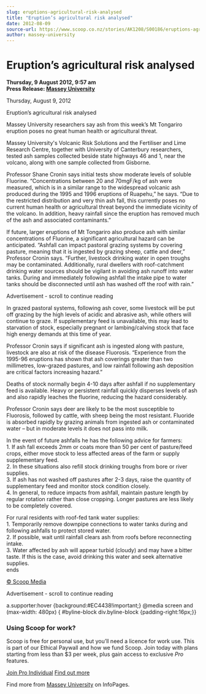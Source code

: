 ```yaml
---
slug: eruptions-agricultural-risk-analysed
title: "Eruption’s agricultural risk analysed"
date: 2012-08-09
source-url: https://www.scoop.co.nz/stories/AK1208/S00186/eruptions-agricultural-risk-analysed.htm
author: massey-university
---
```

Eruption’s agricultural risk analysed
=====================================

**Thursday, 9 August 2012, 9:57 am**  
**Press Release: [Massey University](https://info.scoop.co.nz/Massey_University)**

Thursday, August 9, 2012

  
Eruption’s agricultural risk analysed

Massey University researchers say ash from this week’s Mt Tongariro eruption poses no great human health or agricultural threat.

Massey University's Volcanic Risk Solutions and the Fertiliser and Lime Research Centre, together with University of Canterbury researchers, tested ash samples collected beside state highways 46 and 1, near the volcano, along with one sample collected from Gisborne.

Professor Shane Cronin says initial tests show moderate levels of soluble Fluorine. “Concentrations between 20 and 70mgF/kg of ash were measured, which is in a similar range to the widespread volcanic ash produced during the 1995 and 1996 eruptions of Ruapehu,” he says. “Due to the restricted distribution and very thin ash fall, this currently poses no current human health or agricultural threat beyond the immediate vicinity of the volcano. In addition, heavy rainfall since the eruption has removed much of the ash and associated contaminants.”

If future, larger eruptions of Mt Tongariro also produce ash with similar concentrations of Fluorine, a significant agricultural hazard can be anticipated. “Ashfall can impact pastoral grazing systems by covering pasture, meaning that it is ingested by grazing sheep, cattle and deer,” Professor Cronin says. “Further, livestock drinking water in open troughs may be contaminated. Additionally, rural dwellers with roof-catchment drinking water sources should be vigilant in avoiding ash runoff into water tanks. During and immediately following ashfall the intake pipe to water tanks should be disconnected until ash has washed off the roof with rain.”

Advertisement - scroll to continue reading





In grazed pastoral systems, following ash cover, some livestock will be put off grazing by the high levels of acidic and abrasive ash, while others will continue to graze. If supplementary feed is unavailable, this may lead to starvation of stock, especially pregnant or lambing/calving stock that face high energy demands at this time of year.

Professor Cronin says if significant ash is ingested along with pasture, livestock are also at risk of the disease Fluorosis. “Experience from the 1995-96 eruptions has shown that ash coverings greater than two millimetres, low-grazed pastures, and low rainfall following ash deposition are critical factors increasing hazard.”

Deaths of stock normally begin 4-10 days after ashfall if no supplementary feed is available. Heavy or persistent rainfall quickly disperses levels of ash and also rapidly leaches the fluorine, reducing the hazard considerably.

Professor Cronin says deer are likely to be the most susceptible to Fluorosis, followed by cattle, with sheep being the most resistant. Fluoride is absorbed rapidly by grazing animals from ingested ash or contaminated water – but in moderate levels it does not pass into milk.

In the event of future ashfalls he has the following advice for farmers:  
1\. If ash fall exceeds 2mm or coats more than 50 per cent of pasture/feed crops, either move stock to less affected areas of the farm or supply supplementary feed.  
2\. In these situations also refill stock drinking troughs from bore or river supplies.  
3\. If ash has not washed off pastures after 2-3 days, raise the quantity of supplementary feed and monitor stock condition closely.  
4\. In general, to reduce impacts from ashfall, maintain pasture length by regular rotation rather than close cropping. Longer pastures are less likely to be completely covered.

For rural residents with roof-fed tank water supplies:  
1\. Temporarily remove downpipe connections to water tanks during and following ashfalls to protect stored water.  
2\. If possible, wait until rainfall clears ash from roofs before reconnecting intake.  
3\. Water affected by ash will appear turbid (cloudy) and may have a bitter taste. If this is the case, avoid drinking this water and seek alternative supplies.  
ends  

[© Scoop Media](http://www.scoop.co.nz/about/terms.html)  

Advertisement - scroll to continue reading



a.supporter:hover {background:#EC4438!important;} @media screen and (max-width: 480px) { #byline-block div.byline-block {padding-right:16px;}}

### Using Scoop for work?

Scoop is free for personal use, but you’ll need a licence for work use. This is part of our Ethical Paywall and how we fund Scoop. Join today with plans starting from less than $3 per week, plus gain access to exclusive _Pro_ features.  
  
[Join Pro Individual](https://pro.scoop.co.nz/Individual/?from=ProIn24) [Find out more](https://pro.scoop.co.nz/using-scoop-for-work/?from=ProIn24)

Find more from [Massey University](https://info.scoop.co.nz/Massey_University) on InfoPages.
